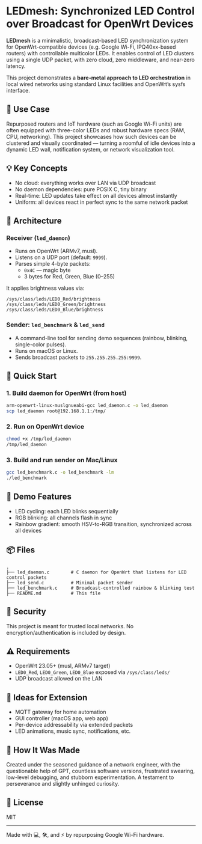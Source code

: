 # LEDmesh: Synchronized LED Control over Broadcast for OpenWrt Devices

**LEDmesh** is a minimalistic, broadcast-based LED synchronization system for OpenWrt-compatible devices (e.g. Google Wi-Fi, IPQ40xx-based routers) with controllable multicolor LEDs. It enables control of LED clusters using a single UDP packet, with zero cloud, zero middleware, and near-zero latency.

This project demonstrates a **bare-metal approach to LED orchestration** in local wired networks using standard Linux facilities and OpenWrt’s sysfs interface.

## 🔦 Use Case

Repurposed routers and IoT hardware (such as Google Wi-Fi units) are often equipped with three-color LEDs and robust hardware specs (RAM, CPU, networking). This project showcases how such devices can be clustered and visually coordinated — turning a roomful of idle devices into a dynamic LED wall, notification system, or network visualization tool.

## 💡 Key Concepts

- No cloud: everything works over LAN via UDP broadcast  
- No daemon dependencies: pure POSIX C, tiny binary  
- Real-time: LED updates take effect on all devices almost instantly  
- Uniform: all devices react in perfect sync to the same network packet

## 🧠 Architecture

### Receiver (`led_daemon`)
- Runs on OpenWrt (ARMv7, musl).
- Listens on a UDP port (default: `9999`).
- Parses simple 4-byte packets:
  - `0x4C` — magic byte
  - 3 bytes for Red, Green, Blue (0–255)

It applies brightness values via:

```
/sys/class/leds/LED0_Red/brightness  
/sys/class/leds/LED0_Green/brightness  
/sys/class/leds/LED0_Blue/brightness  
```

### Sender: `led_benchmark` & `led_send`
- A command-line tool for sending demo sequences (rainbow, blinking, single-color pulses).
- Runs on macOS or Linux.
- Sends broadcast packets to `255.255.255.255:9999`.

## 🚀 Quick Start

### 1. Build daemon for OpenWrt (from host)

```bash
arm-openwrt-linux-muslgnueabi-gcc led_daemon.c -o led_daemon
scp led_daemon root@192.168.1.1:/tmp/
```

### 2. Run on OpenWrt device

```bash
chmod +x /tmp/led_daemon
/tmp/led_daemon
```

### 3. Build and run sender on Mac/Linux

```bash
gcc led_benchmark.c -o led_benchmark -lm
./led_benchmark
```

## 🌈 Demo Features

- LED cycling: each LED blinks sequentially  
- RGB blinking: all channels flash in sync  
- Rainbow gradient: smooth HSV-to-RGB transition, synchronized across all devices  

## 📦 Files

```
.
├── led_daemon.c        # C daemon for OpenWrt that listens for LED control packets
├── led_send.c          # Minimal packet sender
├── led_benchmark.c     # Broadcast-controlled rainbow & blinking test
├── README.md           # This file
```

## 🔐 Security

This project is meant for trusted local networks. No encryption/authentication is included by design.

## ⚠️ Requirements

- OpenWrt 23.05+ (musl, ARMv7 target)
- `LED0_Red`, `LED0_Green`, `LED0_Blue` exposed via `/sys/class/leds/`
- UDP broadcast allowed on the LAN

## 🧩 Ideas for Extension

- MQTT gateway for home automation  
- GUI controller (macOS app, web app)  
- Per-device addressability via extended packets  
- LED animations, music sync, notifications, etc.

## 🧪 How It Was Made

Created under the seasoned guidance of a network engineer, with the questionable help of GPT, countless software versions, frustrated swearing, low-level debugging, and stubborn experimentation. A testament to perseverance and slightly unhinged curiosity.

## 📜 License

MIT

---

Made with 💻, 🛠️, and ⚡ by repurposing Google Wi-Fi hardware.
